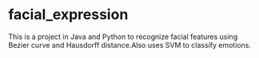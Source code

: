 # facial_expression
This is a project in Java and Python to recognize facial features using Bezier curve and Hausdorff distance.Also uses SVM to classify emotions.

